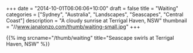 +++
date = "2014-10-01T06:06:06+10:00"
draft = false
title = "Waiting"
categories = ["Sydney", "Australia", "Landscapes", "Seascapes", "Central Coast"]
description = "A cloudy sunrise at Terrigal Haven, NSW"
thumbnail = "//www.janalonzo.com/thumb/waiting-small.jpg"
+++

{{% img srcname="/thumb/waiting" title="Seascape swirls at Terrigal Haven, NSW" %}}
